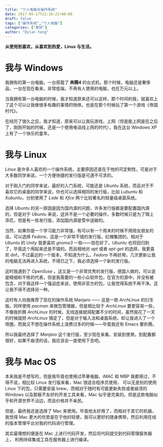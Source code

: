 ```yaml
---
title: "个人电脑与操作系统"
date: 2017-05-17T22:10:21+08:00
draft: false
tags: ["操作系统","个人电脑"]
categories: ["爱好"]
author: "Dylan Yang"
---
```


**从使用到喜欢，从喜欢到热爱，Linux 与生活。**

# 我与 Windows

我拥有的第一台电脑，一台搭载了 **奔腾4** 的台式机，那个时候，电脑还是奢侈品，一台在现在看来，非常低端，不再有人使用的电脑，也在万元以上。

当我拥有第一台电脑的时候，我才知道原来还可以这样，那个时间的我，就喜欢上了这个可以让我做很多有趣的事情的物体。也是在那个时候玩了第一个游戏《帝国时代》。

在经历了很久之后，我才知道，原来可以让我玩游戏，上网（但是能上网是在之后了，刚刚开始的时候，还是一个使用电话线上网的时代），我在这台 Windows XP 上有了一个快乐的童年。
<!--more-->

# 我与 Linux 

*Linux* 是许多人喜欢的一个操作系统，主要原因还是在于他的可定制性，可是对于大多数同学来说，一个方便快捷的发行版是可遇不可求的。

对于刚入门的同学来说，最好的入门系统，可能还是 *Ubuntu* 系统，而且对于不喜欢它的桌面的同学来说，你也可以选择相同的发行版，比如 *Lubuntu* 和 *Xubuntu*，分别使用了 *Lxde* 和 *Xfce* 两个比较著名的轻量级桌面系统。

选择 *Ubuntu* 的另一原因是因为国内源的问题，许多发行版都是要配置国内源的，但是对于 *Ubuntu* 来说，这并不是一个必要的操作，多数时候只是为了锦上添花，但是有一些发行版，添加国内源是雪中送碳的。

当然，如果你是一个学习能力非常强，有可以有一个周末的时候不用陪女朋友的
话，可以选择 *Fedora*，这是一个非常不错的发行版，红帽集团的，相对于
*Ubuntu* 的 *Unity* 我更喜欢 *gnome3* 一些——现在好了，*Ubuntu* 也将回归到  了，毕竟这个用起来还是不错的。而且相地对 *apt* 或者 *apt-get* 的选择，我更喜欢 dnf。不过最近的一个版本，不知道为什么，*Fedora* 不再好用，几次更新让我的电脑无法再进入系统，不得已之下，我必须选择一个新的发行版。

这时我遇到了 *OpenSuse* 。这又是一个非常优秀的发行版，德国人做的，可以说
是精细和干练的代表，但是我需要的一些小众软件包，在官方的源中，并没有被
包含，对于我这样一个强迫症来说，使用非官方的包，让我觉得系统不再干净。这让我不得不选择另一种。

这时有人向我推荐了现在的操作系统 Manjaro —— 这是一款 *ArchLinux* 的衍生
版。同样使用 *pacman* 来做包管理器，但是相比较于 *ArchLinux* 要更容易一些，
不像我折腾 *ArchLinux* 的时候，无线连接就得配置不少的时间，虽然我花了一天的时候就把 *ArchLinux* 搞定了，但是对于输入法和桌面系统，却让我进入了一个怪圈，而我又不想在操作系统上浪费过多的时候——毕竟我还有 Emacs 要折腾。

所以我最终选择了 *Manjaro* 这个发行版，至少现在来看，安装到使用，到配置都很好，如果不崩溃的话，我应该会一直使用下去吧。

# 我与 Mac OS

本来我是不想写的，但是我毕竟也使用过苹果电脑，iMAC 和 MBP 我都用过，不得不说，相比较 Linux 发行版来看，Mac 很适合程序员使用， 可以无差别的使用 Linux 下的包，只需要安装 brew，而相对于随时有可能更新失败或者崩溃的 Windows 以及那极不友好的开发工具来看，Mac 似乎是完美的。但是这款电脑似乎和开源世界不沾边，而且价格并不亲民。

但是，最终我还是选择了 Mac 来使用。毕竟他太好用了，而相对于其它的机器，
我觉得 Mac 更大的优势是在于他的轻便，我可以更好的随身携带，然后利用在线
的版本管理平台对我的代码进行管理。

其实最理想的便是在 Mac 上进行代码开发，然后将代码提交到代码管理服务器上，
利用持续集成工具在服务器上进行编译。
